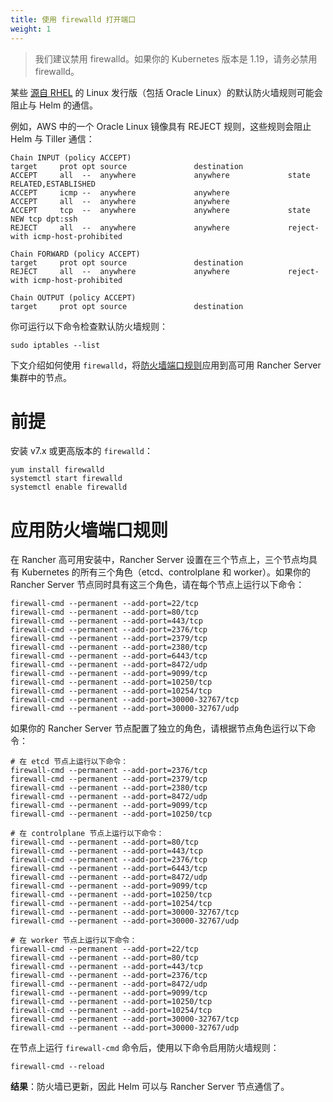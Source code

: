 ```yaml
---
title: 使用 firewalld 打开端口
weight: 1
---
```


> 我们建议禁用 firewalld。如果你的 Kubernetes 版本是 1.19，请务必禁用 firewalld。

某些 [源自 RHEL](https://en.wikipedia.org/wiki/Red_Hat_Enterprise_Linux#Rebuilds) 的 Linux 发行版（包括 Oracle Linux）的默认防火墙规则可能会阻止与 Helm 的通信。

例如，AWS 中的一个 Oracle Linux 镜像具有 REJECT 规则，这些规则会阻止 Helm 与 Tiller 通信：

```
Chain INPUT (policy ACCEPT)
target     prot opt source               destination
ACCEPT     all  --  anywhere             anywhere             state RELATED,ESTABLISHED
ACCEPT     icmp --  anywhere             anywhere
ACCEPT     all  --  anywhere             anywhere
ACCEPT     tcp  --  anywhere             anywhere             state NEW tcp dpt:ssh
REJECT     all  --  anywhere             anywhere             reject-with icmp-host-prohibited

Chain FORWARD (policy ACCEPT)
target     prot opt source               destination
REJECT     all  --  anywhere             anywhere             reject-with icmp-host-prohibited

Chain OUTPUT (policy ACCEPT)
target     prot opt source               destination
```

你可运行以下命令检查默认防火墙规则：

```
sudo iptables --list
```

下文介绍如何使用 `firewalld`，将[防火墙端口规则]({{<baseurl>}}/rancher/v2.6/en/installation/requirements/ports)应用到高可用 Rancher Server 集群中的节点。

# 前提

安装 v7.x 或更高版本的 `firewalld`：

```
yum install firewalld
systemctl start firewalld
systemctl enable firewalld
```

# 应用防火墙端口规则

在 Rancher 高可用安装中，Rancher Server 设置在三个节点上，三个节点均具有 Kubernetes 的所有三个角色（etcd、controlplane 和 worker）。如果你的 Rancher Server 节点同时具有这三个角色，请在每个节点上运行以下命令：

```
firewall-cmd --permanent --add-port=22/tcp
firewall-cmd --permanent --add-port=80/tcp
firewall-cmd --permanent --add-port=443/tcp
firewall-cmd --permanent --add-port=2376/tcp
firewall-cmd --permanent --add-port=2379/tcp
firewall-cmd --permanent --add-port=2380/tcp
firewall-cmd --permanent --add-port=6443/tcp
firewall-cmd --permanent --add-port=8472/udp
firewall-cmd --permanent --add-port=9099/tcp
firewall-cmd --permanent --add-port=10250/tcp
firewall-cmd --permanent --add-port=10254/tcp
firewall-cmd --permanent --add-port=30000-32767/tcp
firewall-cmd --permanent --add-port=30000-32767/udp
```
如果你的 Rancher Server 节点配置了独立的角色，请根据节点角色运行以下命令：

```
# 在 etcd 节点上运行以下命令：
firewall-cmd --permanent --add-port=2376/tcp
firewall-cmd --permanent --add-port=2379/tcp
firewall-cmd --permanent --add-port=2380/tcp
firewall-cmd --permanent --add-port=8472/udp
firewall-cmd --permanent --add-port=9099/tcp
firewall-cmd --permanent --add-port=10250/tcp

# 在 controlplane 节点上运行以下命令：
firewall-cmd --permanent --add-port=80/tcp
firewall-cmd --permanent --add-port=443/tcp
firewall-cmd --permanent --add-port=2376/tcp
firewall-cmd --permanent --add-port=6443/tcp
firewall-cmd --permanent --add-port=8472/udp
firewall-cmd --permanent --add-port=9099/tcp
firewall-cmd --permanent --add-port=10250/tcp
firewall-cmd --permanent --add-port=10254/tcp
firewall-cmd --permanent --add-port=30000-32767/tcp
firewall-cmd --permanent --add-port=30000-32767/udp

# 在 worker 节点上运行以下命令：
firewall-cmd --permanent --add-port=22/tcp
firewall-cmd --permanent --add-port=80/tcp
firewall-cmd --permanent --add-port=443/tcp
firewall-cmd --permanent --add-port=2376/tcp
firewall-cmd --permanent --add-port=8472/udp
firewall-cmd --permanent --add-port=9099/tcp
firewall-cmd --permanent --add-port=10250/tcp
firewall-cmd --permanent --add-port=10254/tcp
firewall-cmd --permanent --add-port=30000-32767/tcp
firewall-cmd --permanent --add-port=30000-32767/udp
```

在节点上运行 `firewall-cmd` 命令后，使用以下命令启用防火墙规则：

```
firewall-cmd --reload
```

**结果**：防火墙已更新，因此 Helm 可以与 Rancher Server 节点通信了。
